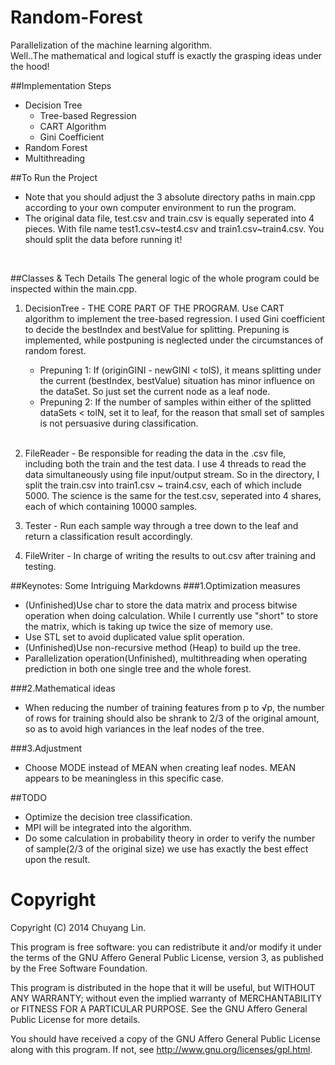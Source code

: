 Random-Forest
=============

Parallelization of the machine learning algorithm.</br>
Well..The mathematical and logical stuff is exactly the grasping ideas under the hood!

##Implementation Steps
* Decision Tree
	* Tree-based Regression
	* CART Algorithm
	* Gini Coefficient 
* Random Forest
* Multithreading

##To Run the Project
* Note that you should adjust the 3 absolute directory paths in main.cpp according to your own computer environment to run the program.
* The original data file, test.csv and train.csv is equally seperated into 4 pieces. With file name test1.csv~test4.csv and train1.csv~train4.csv. You should split the data before running it!
</br>

##Classes & Tech Details
The general logic of the whole program could be inspected within the main.cpp. 

1. DecisionTree - THE CORE PART OF THE PROGRAM. Use CART algorithm to implement the tree-based regression. I used Gini coefficient to decide the bestIndex and bestValue for splitting. Prepuning is implemented, while postpuning is neglected under the circumstances of random forest. 
	* Prepuning 1: If (originGINI - newGINI < tolS), it means splitting under the current (bestIndex, bestValue) situation has minor influence on the dataSet. So just set the current node as a leaf node.
	* Prepuning 2: If the number of samples within either of the splitted dataSets < tolN, set it to leaf, for the reason that small set of samples is not persuasive during classification.</br></br>	
						  			
2. FileReader - Be responsible for reading the data in the .csv file, including both the train and the test data. I use 4 threads to read the data simultaneously using file input/output stream. So in the directory, I split the train.csv into train1.csv ~ train4.csv, each of which include 5000. The science is the same for the test.csv, seperated into 4 shares, each of which containing 10000 samples.

3. Tester - Run each sample way through a tree down to the leaf and return a classification result accordingly.

4. FileWriter - In charge of writing the results to out.csv after training and testing. 


##Keynotes: Some Intriguing Markdowns
###1.Optimization measures
* (Unfinished)Use char to store the data matrix and process bitwise operation when doing calculation. While I currently use "short" to store the matrix, which is taking up twice the size of memory use.
* Use STL set to avoid duplicated value split operation.
* (Unfinished)Use non-recursive method (Heap) to build up the tree.
* Parallelization operation(Unfinished), multithreading when operating prediction in both one single tree and the whole forest.

###2.Mathematical ideas
* When reducing the number of training features from p to √p, the number of rows for training should also be shrank to 2/3 of the original amount, so as to avoid high variances in the leaf nodes of the tree.

###3.Adjustment
* Choose MODE instead of MEAN when creating leaf nodes. MEAN appears to be meaningless in this specific case. 

##TODO
* Optimize the decision tree classification.
* MPI will be integrated into the algorithm. 
* Do some calculation in probability theory in order to verify the number of sample(2/3 of the original size) we use has exactly the best effect upon the result. 

Copyright
=======


   Copyright (C) 2014 Chuyang Lin.

   This program is free software: you can redistribute it and/or modify
   it under the terms of the GNU Affero General Public License, version 3,
   as published by the Free Software Foundation.

   This program is distributed in the hope that it will be useful,
   but WITHOUT ANY WARRANTY; without even the implied warranty of
   MERCHANTABILITY or FITNESS FOR A PARTICULAR PURPOSE. See the
   GNU Affero General Public License for more details.

   You should have received a copy of the GNU Affero General Public License
   along with this program. If not, see <http://www.gnu.org/licenses/gpl.html>.
